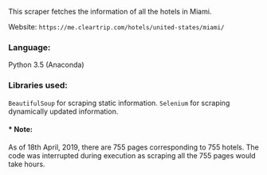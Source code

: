 This scraper fetches the information of all the hotels in Miami.

Website: `https://me.cleartrip.com/hotels/united-states/miami/`

### Language:
Python 3.5 (Anaconda)

### Libraries used:
`BeautifulSoup` for scraping static information.
`Selenium` for scraping dynamically updated information.


#### * Note:
As of 18th April, 2019, there are 755 pages corresponding to 755 hotels. The code was interrupted during execution as scraping all the 755 pages would take hours.